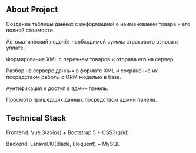 ## About Project

<p>Создание таблицы данных с информацией о наименовании товара и его полной стоимости.</p>
<p>Автоматический подсчёт необходимой суммы страхового взноса к уплате.</p>
<p>Формирование XML с перечнем товаров и отправа его на сервер.</p>
<p>Разбор на сервере данных в формате XML и сохранение их посредством работы с ORM моделью в базe.</p>
<p>Аунтификация и доступ в админ панель.</p>
<p>Просмотр пришедших данных посредством админ панели.</p>

## Technical Stack

<p>Frontend: Vue.3(axios) + Bootstrap.5 + CSS3(grid)</p>

<p>Backend: Laravel.10(Blade, Eloquent) + MySQL</p>
